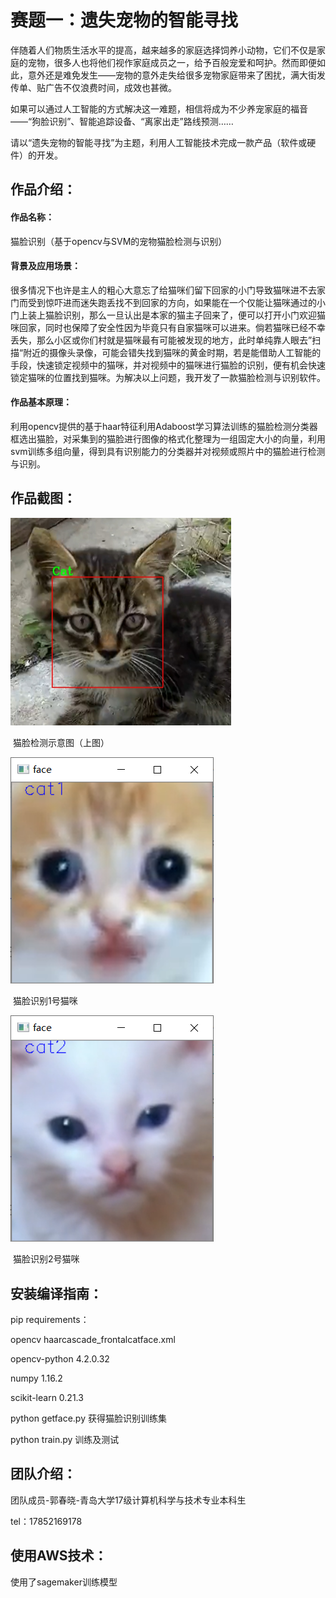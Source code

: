 # 赛题一：遗失宠物的智能寻找

伴随着人们物质生活水平的提高，越来越多的家庭选择饲养小动物，它们不仅是家庭的宠物，很多人也将他们视作家庭成员之一，给予百般宠爱和呵护。然而即便如此，意外还是难免发生——宠物的意外走失给很多宠物家庭带来了困扰，满大街发传单、贴广告不仅浪费时间，成效也甚微。

如果可以通过人工智能的方式解决这一难题，相信将成为不少养宠家庭的福音——“狗脸识别”、智能追踪设备、“离家出走”路线预测……

请以“遗失宠物的智能寻找”为主题，利用人工智能技术完成一款产品（软件或硬件）的开发。



## 作品介绍：

#### 作品名称：

猫脸识别（基于opencv与SVM的宠物猫脸检测与识别）

#### 背景及应用场景： 

很多情况下也许是主人的粗心大意忘了给猫咪们留下回家的小门导致猫咪进不去家门而受到惊吓进而迷失跑丢找不到回家的方向，如果能在一个仅能让猫咪通过的小门上装上猫脸识别，那么一旦认出是本家的猫主子回来了，便可以打开小门欢迎猫咪回家，同时也保障了安全性因为毕竟只有自家猫咪可以进来。倘若猫咪已经不幸丢失，那么小区或你们村就是猫咪最有可能被发现的地方，此时单纯靠人眼去”扫描“附近的摄像头录像，可能会错失找到猫咪的黄金时期，若是能借助人工智能的手段，快速锁定视频中的猫咪，并对视频中的猫咪进行猫脸的识别，便有机会快速锁定猫咪的位置找到猫咪。为解决以上问题，我开发了一款猫脸检测与识别软件。

#### 作品基本原理：

利用opencv提供的基于haar特征利用Adaboost学习算法训练的猫脸检测分类器框选出猫脸，对采集到的猫脸进行图像的格式化整理为一组固定大小的向量，利用svm训练多组向量，得到具有识别能力的分类器并对视频或照片中的猫脸进行检测与识别。

## 作品截图：

<img src="猫脸识别-喵and汪\result_img\cat.jpg" style="zoom:50%;" />

​                                                                                                   猫脸检测示意图（上图）

![1](猫脸识别-喵and汪\result_img\1.png)

​																									猫脸识别1号猫咪

![3](猫脸识别-喵and汪\result_img\3.png)

​																									猫脸识别2号猫咪



## 安装编译指南：

pip requirements：

opencv                        haarcascade_frontalcatface.xml

opencv-python          4.2.0.32

numpy                        1.16.2

scikit-learn                 0.21.3

python getface.py 获得猫脸识别训练集

python train.py 训练及测试



## 团队介绍：

团队成员-郭春晓-青岛大学17级计算机科学与技术专业本科生

tel：17852169178

## 使用AWS技术：

使用了sagemaker训练模型
